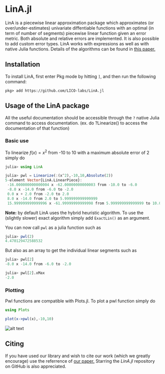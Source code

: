 # LinA.jl
LinA is a piecewise linear approximation package which approximates (or over/under-estimates) univariate diffentiable functions with an optimal (in term of number of segments) piecewise linear function given an error metric.
Both absolute and relative errors are implemented. It is also possible to add custom error types. LinA works with expressions as well as with native Julia functions.
Details of the algorithms can be found in [this paper.](https://hal.archives-ouvertes.fr/hal-03336003)

## Installation

To install LinA, first enter Pkg mode by hitting `]`, and then run the following command:

```julia-repl
pkg> add https://github.com/LICO-labs/LinA.jl
```


## Usage of the LinA package

All the useful documentation should be accessible through the `?` native Julia command to access documentation. (ex. do ?Linearize() to access the documentation of that function)
### Basic use
To linearize $f(x) = x^2$ from -10 to 10 with a maximum absolute error of $2$ simply do
```julia
julia> using LinA

julia> pwl = Linearize(:(x^2),-10,10,Absolute(2))
5-element Vector{LinA.LinearPiece}:
 -16.000000000000004 x -62.00000000000003 from -10.0 to -6.0
 -8.0 x -14.0 from -6.0 to -2.0
 0.0 x + 2.0 from -2.0 to 2.0
 8.0 x -14.0 from 2.0 to 5.999999999999999
 15.999999999999996 x -61.99999999999998 from 5.999999999999999 to 10.0

```
**Note:** by default LinA uses the hybrid heuristic algorithm. To use the (slightly slower) exact algorithm simply add `ExactLin()` as an argument.

You can now call `pwl` as a julia function such as

```julia
julia> pwl(2)
4.470129472588532
```
But also as an array to get the individual linear segments such as
```julia 
julia> pwl[2]
-8.0 x -14.0 from -6.0 to -2.0

julia> pwl[2].xMax
-2.0
```
### Plotting
Pwl functions are compatible with Plots.jl. To plot a pwl function simply do
```julia
using Plots

plot(x->pwl(x),-10,10)

```
![alt text](https://i.imgur.com/7IHj3qp.png)

## Citing

If you have used our library and wish to cite our work (which we greatly encourage) use the referrence of [our paper.](https://hal.archives-ouvertes.fr/hal-03336003) Starring the _LinA.jl_ repository on GitHub is also appreciated.
